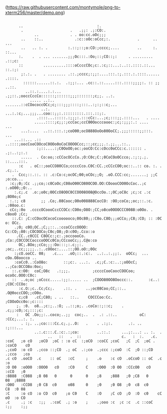 (https://raw.githubusercontent.com/montymole/png-to-xterm256/master/demo.png)

<pre><code>
      ..                                 :.
       .                     .   .;;: .;:CO:.
             ..              . . oo:cc.oOc;;;
       ..    ::..              .:c::oOc:oCcc;:.            .      .. ...
       ..   .. :. .         :.::;::;o:CO:;cccc;....        ..     :.   ::...
      :.    .  . ... .......;;;Oc:::.:Oo;::;CO::;:     . .........     .::;c:
      ::         ..........::::oCcccCOc;c:.:c;::...:..::.::::.::...    ::.:;:
       ;:.:. .   . ........ .::.;cccc;:;;:....:::.:;.:::.:.::::......  .::::.
        ::::::......::.:.  .:;;:... .cc::.::.....:::.::::;;;;:. :: ;;   ..::.
         ..::.:....:.:...  .;;::.;ooccCccCo::::::;::::::;;;:::::::;c;;. ..:.
           ..... ..:..  .......::cCOococcOCc;c;:::;;;::::;:::..:;:;::c;...
                ..:.      ...:.:c;...;;;...coo::;;:.:::::::::.:::.::;:.
              .::::...:::::.:;;;:.:::cCc:...;c;:::;;.::::...   . ....
             .....::::;c;;:;ccCoc;ccC00Oocccoooc:;c;:;;;:.: ....    ...
       ...:....  ..::.:::.:;coO00;ocO888OoOo80OoCC;.;;;:::::;;:::.  ...
    ...::... .:: ..::::;oocCooCOOcoC0OOo0oCoCOOOOCcc;::;cc;;;.:.;;...::..
              :;::....:;C0OoOO;oc:;ooCO:Cc:cOcc0oCCc:c.:::::: . .;:..:;:.:
       .....  . Co:oo;:cCCocOCcCo.;O:C0c;C:;0CoCOoOCcco;.:;:;.;. ::....:::.
      :c   . oC::;ooCCO80CCo;ccccCco.C0C:CC.;cCCcCO0;oc::..:: co. :. . .c;.:.
   .  Ccc;::.::. :: .c:Co:c;ocOC;00;oCOc;;O; .oO.CCC:cc;.......; ;;C ;o:co...
  :c;;0;:Cc .;;co;:c0CoOc;C08oO00CO80OCOO.OO:COoooCOO0OcCoc..;c  :.oO00;;O:..
    :.c;.c  .o:;o0c;0OCcO8OOC0CCOO08OO8@OccOo.:;OC;oC8c ;c;:c .:c   ;8O0o;c
  :.:; c8       ;; .Co;.08Cooc;O0o008888CocCO: :OO;coCo;;oc;::.:c. .:08oo.c:
  cCc;:0o  .ccccOCoooCccCCOCc:CO0o;O8O:;CC;o8co0OOOCCC0088:o0Oo. . c8ooO ;Cc;
   ::.C: ;C:cCOocOCocoCcoooooco;0Oc80;;:C0o.C8O;;;oCCo;;C8;:CO; :: :0C o: OCc.
    .;O; c0O;OC.;C;;::..:ccoCCccOOOO: Cc:CO;;80:;COCOOCo;C0c;O8;;O:c0O;.Cco::o
     .CC..c0CCC C8OCc:;c:.;occoooCo. ;Co:;COCCOCCocccoOOCc0Co;CCcooCc;;.C@o:co
      OC;.8Oo;;cCo;;;:Oo:::;:.c;;:. ;oc;..cc;;;;;..:..cOOoc:....::;OO.oO:;0Oc
    :;cO.ooCC. 08;   .c...  .oO;::.:c:.  ..:..:.;;:.  oOCc;  ...  cOo.O8oocco ..
    :coCc0..:CoO8o:       ::;c:. ...:.  .c;;C.:c:..:;oOOcC;    ..;Co:OCCO8o:0oc;
   ::.c:O0:  coC;O8c   .:;;;.          ;ccccCooCoocCOOCoo;       ocoOc.OOO:C0c:
   ::  ..o;oc ;oCccc.....:;;:..... ..  ;COOO80OO8Ooccc::.       :c..: ;COC:CCOo:
      :c.O:;c..Cc;Cc;.    .::. .    ..;oc08Coo;CC;::..         .O@0occCOO;;cO0o.
      c;c8   .cC;C8O; . ..   ::..    COCCCoo:Cc.               ;COOoOcc0o:;c::::
     ;. :0.  o8..;c:;..:O; ..::;o;. .coCo::;::c;    .       .c;;:cO;:c;:::;c:
     :   OC .Oo;;:..coco;..;;  coc;..  .  .: .::..          oC:  :CCc;...:. :.
       . :;. ..;co::::Cc.c;.;..O:   .    . .:;:.       .:. ..      :;:::...
             ..:.c:::.C.:c:.:;co:        ..::.:     ...;:...: .. :.  .
                   ..   ::   .  ::                  c.   :  :.   .c.
:coC   ;o cO   ;oCO  ;oC : :o cC  :;oCO  :coCC ;coC   ;C  ;C  ;oC . :coCO    cO
.;coO  :o cO  .;cco ::;CO  .; oC  .:;co  .;ccc :;coO  :C  ;O ::;CO  .;cco   ;co
.c cO  .ooCO  .c    :: oC   :cC     ;    .o    :c cO  .oCcoO :: oC  .c     :o
:O O0  :oOO0  :OOO0   cO    :C0     C    :O0O  :O O0  :CCcO0   cO   :cCO   ;0
:8888  :C088  ;8 08   0      0      0    ;8    ;888   ;0 ;C8   0       08  ;8888
:O0O   :CCO8  ;0 C8  c0     o08     0    ;0    ;0 O8  ;0  c8  c0       C8  :0 08
:C     :o cO  :o CO  c0    ;o C0    C    :O    ;C cO  ;O  :O  c0    cC oO  :o CO
.c     .; :c   :;;  .:coC  .; :o    ;    .;ooo :c  ;c :c  .c ::coC   :;;    :;;
</code></pre>

